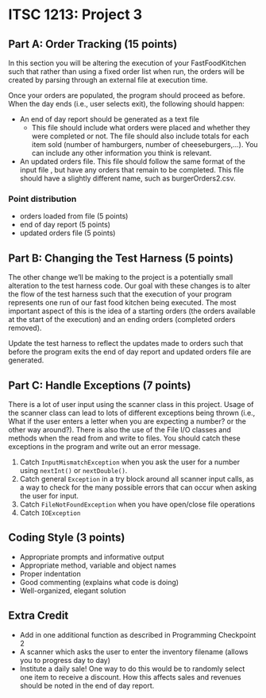# ITSC 1213: Project 3

## Part A: Order Tracking (15 points)

In this section you will be altering the execution of your FastFoodKitchen such that rather
than using a fixed order list when run, the orders will be created by parsing through an
external file at execution time.

Once your orders are populated, the program should proceed as before. When the day ends (i.e., user selects exit),
the following should happen:

- An end of day report should be generated as a text file
    - This file should include what orders were placed and whether they were completed or not. The file should also
      include totals for each item sold (number of hamburgers, number of cheeseburgers,...). You can include any other
      information you think is relevant.
- An updated orders file. This file should follow the same format of the input file , but have any orders that remain to
  be completed. This file should have a slightly different name, such as burgerOrders2.csv.

### Point distribution

- orders loaded from file (5 points)
- end of day report (5 points)
- updated orders file (5 points)

## Part B: Changing the Test Harness (5 points)

The other change we’ll be making to the project is a potentially small alteration to the test harness code. Our goal
with these changes is to alter the flow of the test harness such that the execution of your program represents one run
of our fast food kitchen being executed. The most important aspect of this is the idea of a starting orders (the orders
available at the start of the execution) and an ending orders (completed orders removed).

Update the test harness to reflect the updates made to orders such that before the program exits the end of day report
and updated orders file are generated.

## Part C: Handle Exceptions (7 points)

There is a lot of user input using the scanner class in this project. Usage of the scanner class can lead to lots of
different exceptions being thrown (i.e., What if the user enters a letter when you are expecting a number? or the other
way around?). There is also the use of the File I/O classes and methods when the read from and write to files. You
should catch these exceptions in the program and write out an error message.

1. Catch `InputMismatchException` when you ask the user for a number using `nextInt()` or `nextDouble()`.
2. Catch general `Exception` in a try block around all scanner input calls, as a way to check for the many possible
   errors that can occur when asking the user for input.
3. Catch `FileNotFoundException` when you have open/close file operations
4. Catch `IOException`

## Coding Style (3 points)

- Appropriate prompts and informative output
- Appropriate method, variable and object names
- Proper indentation
- Good commenting (explains what code is doing)
- Well-organized, elegant solution

## Extra Credit

- Add in one additional function as described in Programming Checkpoint 2
- A scanner which asks the user to enter the inventory filename (allows you to progress day to day)
- Institute a daily sale! One way to do this would be to randomly select one item to receive a discount. How this
  affects sales and revenues should be noted in the end of day report.